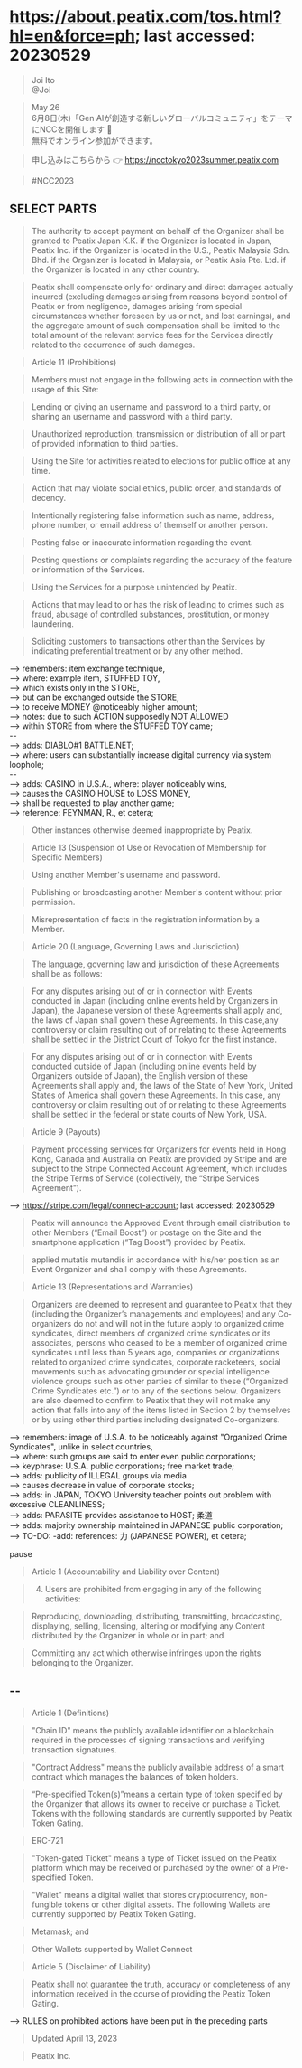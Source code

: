 # https://about.peatix.com/tos.html?hl=en&force=ph; last accessed: 20230529

> Joi Ito<br/>
> @Joi

> May 26<br/>
> 6月8日(木)「Gen AIが創造する新しいグローバルコミュニティ」をテーマにNCCを開催します 🙂<br/>
> 無料でオンライン参加ができます。

> 申し込みはこちらから 👉  https://ncctokyo2023summer.peatix.com

> #NCC2023

## SELECT PARTS

> The authority to accept payment on behalf of the Organizer shall be granted to Peatix Japan K.K. if the Organizer is located in Japan, Peatix Inc. if the Organizer is located in the U.S., Peatix Malaysia Sdn. Bhd. if the Organizer is located in Malaysia, or Peatix Asia Pte. Ltd. if the Organizer is located in any other country.

> Peatix shall compensate only for ordinary and direct damages actually incurred (excluding damages arising from reasons beyond control of Peatix or from negligence, damages arising from special circumstances whether foreseen by us or not, and lost earnings), and the aggregate amount of such compensation shall be limited to the total amount of the relevant service fees for the Services directly related to the occurrence of such damages. 


> Article 11 (Prohibitions)

> Members must not engage in the following acts in connection with the usage of this Site:

>    Lending or giving an username and password to a third party, or sharing an username and password with a third party.

>    Unauthorized reproduction, transmission or distribution of all or part of provided information to third parties.

>    Using the Site for activities related to elections for public office at any time.

>    Action that may violate social ethics, public order, and standards of decency.
 
> Intentionally registering false information such as name, address, phone number, or email address of themself or another person.

>    Posting false or inaccurate information regarding the event.

>    Posting questions or complaints regarding the accuracy of the feature or information of the Services.

>    Using the Services for a purpose unintended by Peatix.

>   Actions that may lead to or has the risk of leading to crimes such as fraud, abusage of controlled substances, prostitution, or money laundering.

>    Soliciting customers to transactions other than the Services by indicating preferential treatment or by any other method.

--> remembers: item exchange technique,<br/>
--> where: example item, STUFFED TOY, <br/>
--> which exists only in the STORE,<br/>
--> but can be exchanged outside the STORE, <br/>
--> to receive MONEY @noticeably higher amount; <br/>
--> notes: due to such ACTION supposedly NOT ALLOWED <br/>
--> within STORE from where the STUFFED TOY came;<br/>
-- <br/>
--> adds: DIABLO#1 BATTLE.NET; <br/>
--> where: users can substantially increase digital currency via system loophole;<br/>
-- <br/>
--> adds: CASINO in U.S.A., where: player noticeably wins,<br/>
--> causes the CASINO HOUSE to LOSS MONEY,<br/>
--> shall be requested to play another game;<br/>
--> reference: FEYNMAN, R., et cetera;

>    Other instances otherwise deemed inappropriate by Peatix.

> Article 13 (Suspension of Use or Revocation of Membership for Specific Members)

> Using another Member's username and password.

> Publishing or broadcasting another Member's content without prior permission.

> Misrepresentation of facts in the registration information by a Member.


> Article 20 (Language, Governing Laws and Jurisdiction)

> The language, governing law and jurisdiction of these Agreements shall be as follows:

>    For any disputes arising out of or in connection with Events conducted in Japan (including online events held by Organizers in Japan), the Japanese version of these Agreements shall apply and, the laws of Japan shall govern these Agreements. In this case,any controversy or claim resulting out of or relating to these Agreements shall be settled in the District Court of Tokyo for the first instance.

>    For any disputes arising out of or in connection with Events conducted outside of Japan (including online events held by Organizers outside of Japan), the English version of these Agreements shall apply and, the laws of the State of New York, United States of America shall govern these Agreements. In this case, any controversy or claim resulting out of or relating to these Agreements shall be settled in the federal or state courts of New York, USA.


> Article 9 (Payouts)

>  Payment processing services for Organizers for events held in Hong Kong, Canada and Australia on Peatix are provided by Stripe and are subject to the Stripe Connected Account Agreement, which includes the Stripe Terms of Service (collectively, the “Stripe Services Agreement”).

--> https://stripe.com/legal/connect-account; last accessed: 20230529

> Peatix will announce the Approved Event through email distribution to other Members (“Email Boost”) or postage on the Site and the smartphone application (“Tag Boost”) provided by Peatix.

>  applied mutatis mutandis in accordance with his/her position as an Event Organizer and shall comply with these Agreements.

> Article 13 (Representations and Warranties)

>    Organizers are deemed to represent and guarantee to Peatix that they (including the Organizer’s managements and employees) and any Co-organizers do not and will not in the future apply to organized crime syndicates, direct members of organized crime syndicates or its associates, persons who ceased to be a member of organized crime syndicates until less than 5 years ago, companies or organizations related to organized crime syndicates, corporate racketeers, social movements such as advocating grounder or special intelligence violence groups such as other parties of similar to these (“Organized Crime Syndicates etc.”) or to any of the sections below. Organizers are also deemed to confirm to Peatix that they will not make any action that falls into any of the items listed in Section 2 by themselves or by using other third parties including designated Co-organizers.

--> remembers: image of U.S.A. to be noticeably against "Organized Crime Syndicates", unlike in select countries, <br/>
--> where: such groups are said to enter even public corporations; <br/>
--> keyphrase: U.S.A. public corporations; free market trade;<br/>
--> adds: publicity of ILLEGAL groups via media <br/>
--> causes decrease in value of corporate stocks;<br/>
--> adds: in JAPAN, TOKYO University teacher points out problem with excessive CLEANLINESS;<br/>
--> adds: PARASITE provides assistance to HOST; 柔道<br/>
--> adds: majority ownership maintained in JAPANESE public corporation;<br/>
--> TO-DO: -add: references: 力 (JAPANESE POWER), et cetera;

pause

> Article 1 (Accountability and Liability over Content)

> 4. Users are prohibited from engaging in any of the following activities:

>    Reproducing, downloading, distributing, transmitting, broadcasting, displaying, selling, licensing, altering or modifying any Content distributed by the Organizer in whole or in part; and

>    Committing any act which otherwise infringes upon the rights belonging to the Organizer.

## --

> Article 1 (Definitions)

> "Chain ID" means the publicly available identifier on a blockchain required in the processes of signing transactions and verifying transaction signatures.

> "Contract Address" means the publicly available address of a smart contract which manages the balances of token holders.

> “Pre-specified Token(s)”means a certain type of token specified by the Organizer that allows its owner to receive or purchase a Ticket. Tokens with the following standards are currently supported by Peatix Token Gating.

> ERC-721

> "Token-gated Ticket" means a type of Ticket issued on the Peatix platform which may be received or purchased by the owner of a Pre-specified Token.

> "Wallet" means a digital wallet that stores cryptocurrency, non-fungible tokens or other digital assets. The following Wallets are currently supported by Peatix Token Gating.

> Metamask; and

> Other Wallets supported by Wallet Connect


> Article 5 (Disclaimer of Liability)

> Peatix shall not guarantee the truth, accuracy or completeness of any information received in the course of providing the Peatix Token Gating.

--> RULES on prohibited actions have been put in the preceding parts

> Updated April 13, 2023

> Peatix Inc.

